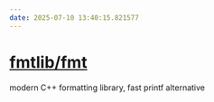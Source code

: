 ```yaml
---
date: 2025-07-10 13:40:15.821577
---
```


# [fmtlib/fmt](https://github.com/fmtlib/fmt)

modern C++ formatting library, fast printf alternative